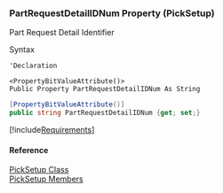 ﻿### PartRequestDetailIDNum Property (PickSetup)

Part Request Detail Identifier

Syntax

```vbnet
'Declaration

<PropertyBitValueAttribute()>
Public Property PartRequestDetailIDNum As String
```

```csharp
[PropertyBitValueAttribute()]
public string PartRequestDetailIDNum {get; set;}
```

[!include[Requirements](../partials/requirements.md)]

#### Reference

[PickSetup Class](FChoice.Toolkits.Clarify~FChoice.Toolkits.Clarify.Logistics.PickSetup.md)  
[PickSetup Members](FChoice.Toolkits.Clarify~FChoice.Toolkits.Clarify.Logistics.PickSetup_members.md)